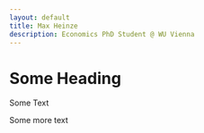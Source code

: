 ```yaml
---
layout: default
title: Max Heinze
description: Economics PhD Student @ WU Vienna
---
```


# Some Heading

Some Text

Some more text

